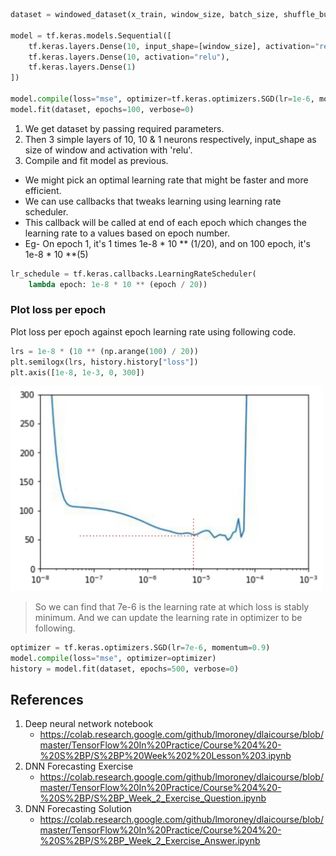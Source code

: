 ```python
dataset = windowed_dataset(x_train, window_size, batch_size, shuffle_buffer_size)

model = tf.keras.models.Sequential([
    tf.keras.layers.Dense(10, input_shape=[window_size], activation="relu"),
    tf.keras.layers.Dense(10, activation="relu"),
    tf.keras.layers.Dense(1)
])

model.compile(loss="mse", optimizer=tf.keras.optimizers.SGD(lr=1e-6, momentum=0.9))
model.fit(dataset, epochs=100, verbose=0)

```

1. We get dataset by passing required parameters.
2. Then 3 simple layers of 10, 10 & 1 neurons respectively, input_shape as size of window and activation with 'relu'.
3. Compile and fit model as previous.

- We might pick an optimal learning rate that might be faster and more efficient.
- We can use callbacks that tweaks learning using learning rate scheduler.
- This callback will be called at end of each epoch which changes the learning rate to a values based on epoch number.
- Eg- On epoch 1, it's 1 times 1e-8 * 10 ** (1/20), and on 100 epoch, it's 1e-8 * 10 **(5)

```python
lr_schedule = tf.keras.callbacks.LearningRateScheduler(
    lambda epoch: 1e-8 * 10 ** (epoch / 20))
```

### Plot loss per epoch

Plot loss per epoch against epoch learning rate using following code.

```python
lrs = 1e-8 * (10 ** (np.arange(100) / 20))
plt.semilogx(lrs, history.history["loss"])
plt.axis([1e-8, 1e-3, 0, 300])
```

  <img src="images/Loss%20per%20epoch.jpg" width="500">

> So we can find that 7e-6 is the learning rate at which loss is stably minimum. And we can update the learning rate in optimizer to be following.

```python
optimizer = tf.keras.optimizers.SGD(lr=7e-6, momentum=0.9)
model.compile(loss="mse", optimizer=optimizer)
history = model.fit(dataset, epochs=500, verbose=0)
```

## References

1. Deep neural network notebook
   - https://colab.research.google.com/github/lmoroney/dlaicourse/blob/master/TensorFlow%20In%20Practice/Course%204%20-%20S%2BP/S%2BP%20Week%202%20Lesson%203.ipynb
2. DNN Forecasting Exercise
   - https://colab.research.google.com/github/lmoroney/dlaicourse/blob/master/TensorFlow%20In%20Practice/Course%204%20-%20S%2BP/S%2BP_Week_2_Exercise_Question.ipynb
3. DNN Forecasting Solution
   - https://colab.research.google.com/github/lmoroney/dlaicourse/blob/master/TensorFlow%20In%20Practice/Course%204%20-%20S%2BP/S%2BP_Week_2_Exercise_Answer.ipynb